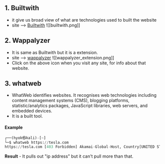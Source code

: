 ## 1. Builtwith 
- it give us broad view of what are technologies used to built the website
- site --> [Builtwith](https://builtwith.com/)
![[builtwith.png]]

## 2. Wappalyzer
- It is same as Builtwith but it is a extension.
- site --> [wappalyzer](https://addons.mozilla.org/en-US/firefox/addon/wappalyzer/)
![[wappalyzer_extension.png]]
- Click on the above icon when you visit any site, for info about that website.

## 3. whatweb
- WhatWeb identifies websites. It recognises web technologies including content management systems (CMS), blogging platforms, statistic/analytics packages, JavaScript libraries, web servers, and embedded devices.
- It is a built tool.

#### Example 
```python
┌──(hyok㉿kali)-[~]
└─$ whatweb https://tesla.com                                                                                  
https://tesla.com [403 Forbidden] Akamai-Global-Host, Country[UNITED STATES][US], HTTPServer[AkamaiGHost], IP[104.85.4.91], Strict-Transport-Security[max-age=15768000], Title[Access Denied], UncommonHeaders[x-reference-error,permissions-policy]
```
**Result** - It pulls out "ip address" but it can't pull more than that.